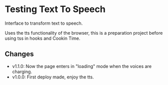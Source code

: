 # Testing Text To Speech

Interface to transform text to speech.

Uses the tts functionality of the browser, this is a preparation project before using tss
in hooks and Cookin Time.

## Changes

- v1.1.0: Now the page enters in "loading" mode when the voices are charging.
- v1.0.0: First deploy made, enjoy the tts.